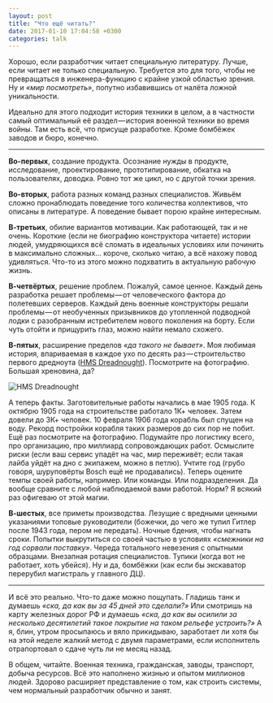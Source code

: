 ```yaml
---
layout: post
title: "Что ещё читать?"
date: 2017-01-10 17:04:58 +0300
categories: talk
---
```

Хорошо, если разработчик читает специальную литературу. Лучше, если читает не только специальную. Требуется это для того, чтобы не превращаться в инженера-функцию с крайне узкой областью зрения. Ну и *«мир посмотреть»*, попутно избавившись от налёта ложной уникальности.

Идеально для этого подходит история техники в целом, а в частности самый оптимальный её раздел — история военной техники во время войны. Там есть всё, что присуще разработке. Кроме бомбёжек заводов и бюро, конечно.

---

**Во-первых**, создание продукта. Осознание нужды в продукте, исследование, проектирование, прототипирование, обкатка на пользователях, доводка. Ровно тот же цикл, но с другой точки зрения.

**Во-вторых**, работа разных команд разных специалистов. Живьём сложно пронаблюдать поведение того количества коллективов, что описаны в литературе. А поведение бывает порою крайне интересным.

**В-третьих**, обилие вариантов мотивации. Как работающей, так и не очень. Короткие (если не биографию конструктора читаете) истории людей, умудряющихся всё сломать в идеальных условиях или починить в максимально сложных… короче, сколько читаю, а всё нахожу повод удивляться. Что-то из этого можно подхватить в актуальную рабочую жизнь.

**В-четвёртых**, решение проблем. Пожалуй, самое ценное. Каждый день разработка решает проблемы — от человеческого фактора до полетевших серверов. Каждый день военные конструкторы решали проблемы — от необученных призывников до утопленной подводной лодки с разобранным истребителем нового поколения на борту. Если чуть отойти и прищурить глаз, можно найти немало схожего.

**В-пятых**, расширение пределов *«да такого не бывает»*. Моя любимая история, впариваемая в каждое ухо по десять раз — строительство первого дредноута ([HMS Dreadnought](https://ru.wikipedia.org/wiki/HMS_Dreadnought_%281906%29)). Посмотрите на фотографию. Большая хреновина, да?

![HMS Dreadnought](/assets/images/1-3VA9eo6IN4Iu1Q_NAoYadw.jpeg "HMS Dreadnought")

А теперь факты. Заготовительные работы начались в мае 1905 года. К октябрю 1905 года на строительстве работало 1К+ человек. Затем довели до 3К+ человек. 10 февраля 1906 года корабль был спущен на воду. Рекорд постройки корабля таких размеров до сих пор не побит. Ещё раз посмотрите на фотографию. Подумайте про логистику всего, про организацию, про миллиард сопровождающих работ. Осмыслите риски (если ваш сервис упадёт на час, мир переживёт; если такая лайба уйдёт на дно с экипажем, можно в петлю). Учтите год (грубо говоря, шуруповёрты Bosch ещё не продавались). Теперь оцените темпы своей работы, например. Или команды. Или подразделения. Да вообще сравните с любой наблюдаемой вами работой. Норм? Я всякий раз офигеваю от этой магии.

**В-шестых**, все приметы производства. Лезущие с вредными ценными указаниями топовые руководители (божечки, до чего же тупил Гитлер после 1943 года, пером не передать). Ночные бдения, чтобы нагнать сроки. Попытки выкрутиться со своей частью в условиях *«смежники на год сорвали поставку»*. Череда тотального невезения с опытными образцами. Внезапная ротация специалистов. Тупики (когда вот не работает, хоть убейся). Ну и да, бомбёжки (как если бы экскаватор перерубил магистраль у главного ДЦ).

---

И всё это реально. Что-то даже можно пощупать. Гладишь танк и думаешь *«ска, да как вы за 45 дней это сделали?»* Или смотришь на карту железных дорог РФ и думаешь *«ска, да как вы осилили за несколько десятилетий такое покрытие на таком рельефе устроить?»* А я, блин, утром просыпаюсь и вяло прикидываю, заработает ли хотя бы на этой неделе жалкий метод с двумя параметрами, если исполнитель отрапортовал о сдаче чуть ли не месяц назад.

В общем, читайте. Военная техника, гражданская, заводы, транспорт, добыча ресурсов. Всё это наполнено жизнью и опытом миллионов людей. Здорово расширяет представление о том, как строить системы, чем нормальный разработчик обычно и занят.

